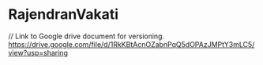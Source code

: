 # RajendranVakati
// Link to Google drive document for versioning.
https://drive.google.com/file/d/1RkKBtAcnOZabnPqQ5dOPAzJMPtY3mLC5/view?usp=sharing
